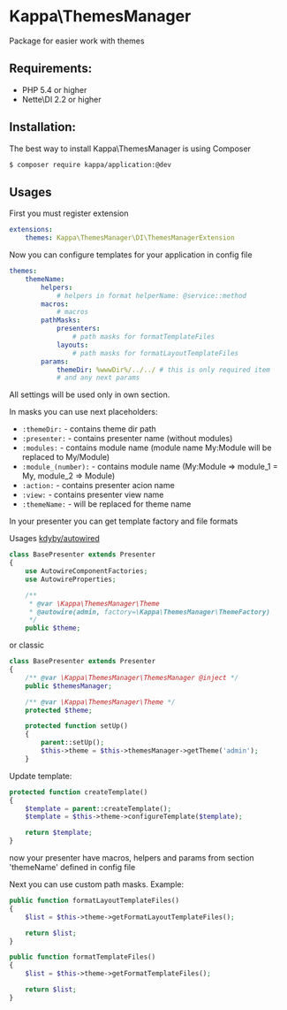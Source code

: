 # Kappa\ThemesManager

Package for easier work with themes

## Requirements:

* PHP 5.4 or higher
* Nette\DI 2.2 or higher

## Installation:

The best way to install Kappa\ThemesManager is using Composer

```sh
$ composer require kappa/application:@dev
```

## Usages

First you must register extension

```yaml
extensions:
	themes: Kappa\ThemesManager\DI\ThemesManagerExtension
```

Now you can configure templates for your application in config file

```yaml
themes:
	themeName:
		helpers:
			# helpers in format helperName: @service::method
		macros:
			# macros
		pathMasks:
			presenters:
				# path masks for formatTemplateFiles
			layouts:
				# path masks for formatLayoutTemplateFiles
		params:
			themeDir: %wwwDir%/../../ # this is only required item
			# and any next params
```

All settings will be used only in own section.

In masks you can use next placeholders:

* `:themeDir:` - contains theme dir path
* `:presenter:` - contains presenter name (without modules)
* `:modules:` - contains module name (module name My:Module will be replaced to My/Module)
* `:module_(number):` - contains module name (My:Module => module_1 = My, module_2 => Module)
* `:action:` - contains presenter acion name
* `:view:` - contains presenter view name
* `:themeName:` - will be replaced for theme name

In your presenter you can get template factory and file formats

Usages [kdyby/autowired](https://github.com/Kdyby/Autowired/)
```php
class BasePresenter extends Presenter
{
	use AutowireComponentFactories;
	use AutowireProperties;

	/**
	 * @var \Kappa\ThemesManager\Theme
	 * @autowire(admin, factory=\Kappa\ThemesManager\ThemeFactory)
	 */
	public $theme;

```

or classic
```php
class BasePresenter extends Presenter
{
	/** @var \Kappa\ThemesManager\ThemesManager @inject */
	public $themesManager;

	/** @var \Kappa\ThemesManager\Theme */
	protected $theme;

	protected function setUp()
	{
		parent::setUp();
		$this->theme = $this->themesManager->getTheme('admin');
	}
```

Update template:

```php
protected function createTemplate()
{
	$template = parent::createTemplate();
	$template = $this->theme->configureTemplate($template);

    return $template;
}
```

now your presenter have macros, helpers and params from section 'themeName' defined in config file

Next you can use custom path masks. Example:

```php
public function formatLayoutTemplateFiles()
{
    $list = $this->theme->getFormatLayoutTemplateFiles();

    return $list;
}
```

```php
public function formatTemplateFiles()
{
    $list = $this->theme->getFormatTemplateFiles();

    return $list;
}
```
